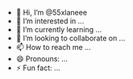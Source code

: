 - 👋 Hi, I’m @55xlaneee
- 👀 I’m interested in ...
- 🌱 I’m currently learning ...
- 💞️ I’m looking to collaborate on ...
- 📫 How to reach me ...
- 😄 Pronouns: ...
- ⚡ Fun fact: ...

<!---
55xlaneee/55xlaneee is a ✨ special ✨ repository because its `README.md` (this file) appears on your GitHub profile.
You can click the Preview link to take a look at your changes.
--->
